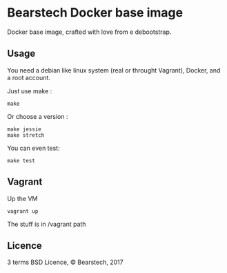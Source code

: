 # Bearstech Docker base image

Docker base image, crafted with love from e debootstrap.

## Usage

You need a debian like linux system (real or throught Vagrant), Docker, and a root account.

Just use make :

    make

Or choose a version :

    make jessie
    make stretch

You can even test:

    make test

## Vagrant

Up the VM

    vagrant up

The stuff is in /vagrant path

## Licence

3 terms BSD Licence, © Bearstech, 2017
